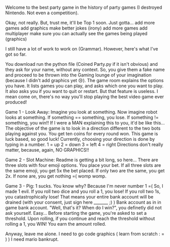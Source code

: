 Welcome to the best party game in the history of party games (I destroyed Nintendo. Not even a competition). 

Okay, not really. But, trust me, it'll be Top 1 soon. Just gotta...
  add more games
  add graphics
  make better jokes (irony)
  add more games
  add multiplayer
  make sure you can actually see the games being played (graphics)

I still have a lot of work to work on (Grammar). However, here's what I've got so far.

You download run the python file (Coined Party.py if it isn't obvious) and they ask for your name, without any context. So, you give them a fake name and proceed to be thrown into the Gaming lounge of your imagination (because I didn't add graphics yet 😢). The game room explains the options you have. It lists games you can play, and asks which one you want to play. It also asks you if you want to quit or restart. But that feature is useless. I mean come on, there's no way you'll stop playing the best video game ever produced!


Game 1 - Look Away:
Imagine you look at something. Now imagine robot looks at something. If something == something, you lose. If something != something, you win!! 
If I were a MAN explaining this to you, it'd be like this...
  The objective of the game is to look in a direction different to the two bots playing against you. You get ten coins for every round won. This game is luck based, so good luck! 
Currently, choosing your direction is done by typing in a number. 
  1 = up
  2 = down
  3 = left 
  4 = right
Directions don't really matter, because, again, NO GRAPHICS!!


Game 2 - Slot Machine:
Readme is getting a bit long, so here...
There are three slots with four emoji options. You place your bet. If all three slots are the same emoji, you get 5x the bet placed. If only two are the same, you get 2x. If none are, you get nothing =( womp womp.


Game 3 - Pig:
1 sucks. You know why? Because I'm never number 1 =(
So, I made 1 evil. If you roll two dice and you roll a 1, you lose! If you roll two 1s, you catastrophically lose! That means your entire bank account will be drained (with your consent, just sign here _______ ;) )
Bank account as in in game bank account. 
"Well, that's it? When do I win?", you definetly did not ask yourself. Easy...
Before starting the game, you're asked to set a threshold. Upon rolling, if you continue and reach the threshold without rolling a 1, you WIN! You earn the amount rolled.


Anyway, leave me alone. I need to go code graphics (     learn from scratch : = )    )
I need mario bankrupt.
